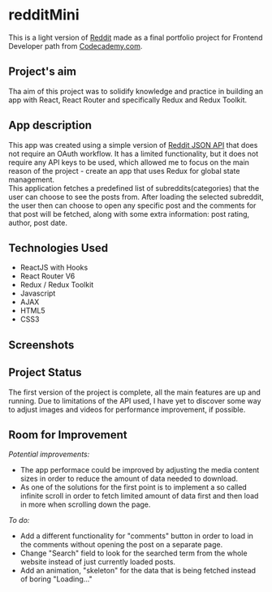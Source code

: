 # redditMini

This is a light version of [Reddit](https://www.reddit.com/) made as a final portfolio project for Frontend Developer path from [Codecademy.com](https://www.codecademy.com/).
<br/>


## Project's aim

Tha aim of this project was to solidify knowledge and practice in building an app with React, React Router and specifically Redux and Redux Toolkit.

## App description

This app was created using a simple version of [Reddit JSON API](https://github.com/reddit-archive/reddit/wiki/JSON) that does not require an OAuth workflow. It has a limited functionality, but it does not require any API keys to be used, which allowed me to focus on the main reason of the project - create an app that uses Redux for global state management.
<br/>
This application fetches a predefined list of subreddits(categories) that the user can choose to see the posts from. After loading the selected subreddit, the user then can choose to open any specific post and the comments for that post will be fetched, along with some extra information: post rating, author, post date.

## Technologies Used

- ReactJS with Hooks
- React Router V6
- Redux / Redux Toolkit
- Javascript
- AJAX
- HTML5
- CSS3

## Screenshots


## Project Status

The first version of the project is complete, all the main features are up and running.
Due to limitations of the API used, I have yet to discover some way to adjust images and videos for performance improvement, if possible.

## Room for Improvement

_Potential improvements:_

- The app performace could be improved by adjusting the media content sizes in order to reduce the amount of data needed to download.
- As one of the solutions for the first point is to implement a so called infinite scroll in order to fetch limited amount of data first and then load in more when scrolling down the page.

_To do:_

- Add a different functionality for "comments" button in order to load in the comments without opening the post on a separate page.
- Change "Search" field to look for the searched term from the whole website instead of just currently loaded posts.
- Add an animation, "skeleton" for the data that is being fetched instead of boring "Loading..."
